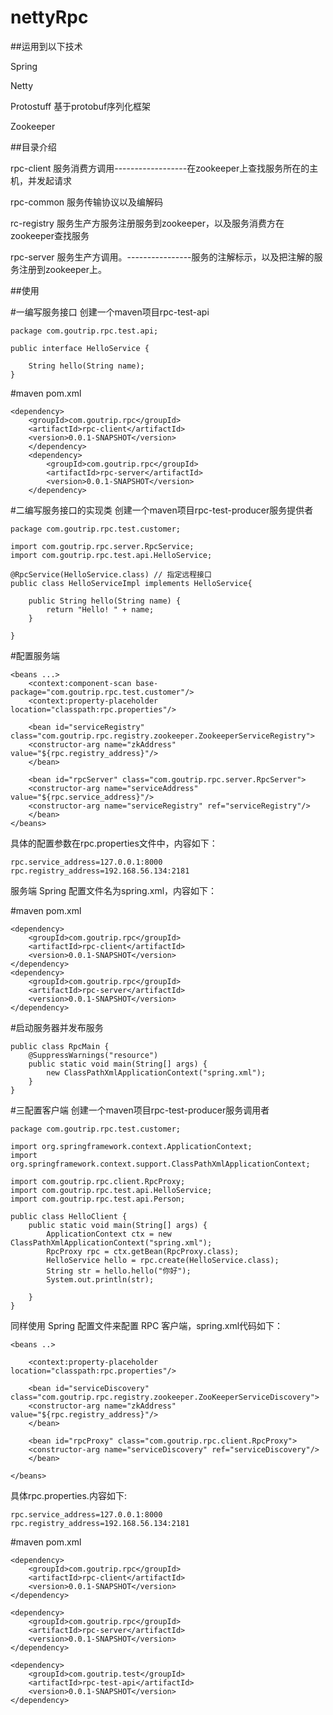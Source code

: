 # nettyRpc

##运用到以下技术

Spring

Netty

Protostuff  基于protobuf序列化框架

Zookeeper



##目录介绍

rpc-client 服务消费方调用------------------在zookeeper上查找服务所在的主机，并发起请求

rpc-common 服务传输协议以及编解码

rc-registry 服务生产方服务注册服务到zookeeper，以及服务消费方在zookeeper查找服务

rpc-server 服务生产方调用。----------------服务的注解标示，以及把注解的服务注册到zookeeper上。



##使用


#一编写服务接口
创建一个maven项目rpc-test-api

	package com.goutrip.rpc.test.api;

	public interface HelloService {

		String hello(String name);
	}

#maven pom.xml

	<dependency>
		<groupId>com.goutrip.rpc</groupId>
		<artifactId>rpc-client</artifactId>
		<version>0.0.1-SNAPSHOT</version>
    	</dependency>
    	<dependency>
       		<groupId>com.goutrip.rpc</groupId>
       		<artifactId>rpc-server</artifactId>
       		<version>0.0.1-SNAPSHOT</version>
    	</dependency>


#二编写服务接口的实现类
创建一个maven项目rpc-test-producer服务提供者

	package com.goutrip.rpc.test.customer;

	import com.goutrip.rpc.server.RpcService;
	import com.goutrip.rpc.test.api.HelloService;

	@RpcService(HelloService.class) // 指定远程接口
	public class HelloServiceImpl implements HelloService{

		public String hello(String name) {
			return "Hello! " + name;
		}

	}
#配置服务端

	<beans ...>
	    <context:component-scan base-package="com.goutrip.rpc.test.customer"/>
	    <context:property-placeholder location="classpath:rpc.properties"/>

	    <bean id="serviceRegistry" class="com.goutrip.rpc.registry.zookeeper.ZookeeperServiceRegistry">
		<constructor-arg name="zkAddress" value="${rpc.registry_address}"/>
	    </bean>

	    <bean id="rpcServer" class="com.goutrip.rpc.server.RpcServer">
		<constructor-arg name="serviceAddress" value="${rpc.service_address}"/>
		<constructor-arg name="serviceRegistry" ref="serviceRegistry"/>
	    </bean>
	</beans>

具体的配置参数在rpc.properties文件中，内容如下：

	rpc.service_address=127.0.0.1:8000
	rpc.registry_address=192.168.56.134:2181

服务端 Spring 配置文件名为spring.xml，内容如下：

#maven pom.xml
	
	<dependency>
		<groupId>com.goutrip.rpc</groupId>
		<artifactId>rpc-client</artifactId>
		<version>0.0.1-SNAPSHOT</version>
	</dependency>
	<dependency>
		<groupId>com.goutrip.rpc</groupId>
		<artifactId>rpc-server</artifactId>
		<version>0.0.1-SNAPSHOT</version>
	</dependency>
   
#启动服务器并发布服务

	public class RpcMain {
		@SuppressWarnings("resource")
		public static void main(String[] args) {
			new ClassPathXmlApplicationContext("spring.xml");
		}
	}
	
#三配置客户端
创建一个maven项目rpc-test-producer服务调用者

	package com.goutrip.rpc.test.customer;

	import org.springframework.context.ApplicationContext;
	import org.springframework.context.support.ClassPathXmlApplicationContext;

	import com.goutrip.rpc.client.RpcProxy;
	import com.goutrip.rpc.test.api.HelloService;
	import com.goutrip.rpc.test.api.Person;

	public class HelloClient {
		public static void main(String[] args) {
			ApplicationContext ctx = new ClassPathXmlApplicationContext("spring.xml");
			RpcProxy rpc = ctx.getBean(RpcProxy.class);
			HelloService hello = rpc.create(HelloService.class);
			String str = hello.hello("你好");
			System.out.println(str);

		}
	}

同样使用 Spring 配置文件来配置 RPC 客户端，spring.xml代码如下：

	<beans ..>

	    <context:property-placeholder location="classpath:rpc.properties"/>

	    <bean id="serviceDiscovery" class="com.goutrip.rpc.registry.zookeeper.ZooKeeperServiceDiscovery">
		<constructor-arg name="zkAddress" value="${rpc.registry_address}"/>
	    </bean>

	    <bean id="rpcProxy" class="com.goutrip.rpc.client.RpcProxy">
		<constructor-arg name="serviceDiscovery" ref="serviceDiscovery"/>
	    </bean>

	</beans>

具体rpc.properties.内容如下:

	rpc.service_address=127.0.0.1:8000
	rpc.registry_address=192.168.56.134:2181
	
#maven pom.xml

	<dependency>
		<groupId>com.goutrip.rpc</groupId>
		<artifactId>rpc-client</artifactId>
		<version>0.0.1-SNAPSHOT</version>
	</dependency>

	<dependency>
		<groupId>com.goutrip.rpc</groupId>
		<artifactId>rpc-server</artifactId>
		<version>0.0.1-SNAPSHOT</version>
	</dependency>

	<dependency>
		<groupId>com.goutrip.test</groupId>
		<artifactId>rpc-test-api</artifactId>
		<version>0.0.1-SNAPSHOT</version>
	</dependency>
